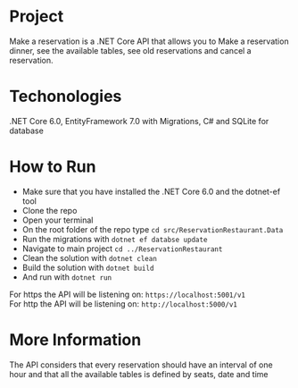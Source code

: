 # Project
Make a reservation is a .NET Core API that allows you to Make a reservation dinner, see the available tables, see old reservations and cancel a reservation.

# Techonologies
.NET Core 6.0, EntityFramework 7.0 with Migrations, C# and SQLite for database

# How to Run
- Make sure that you have installed the .NET Core 6.0 and the dotnet-ef tool
- Clone the repo
- Open your terminal
- On the root folder of the repo type `cd src/ReservationRestaurant.Data`
- Run the migrations with `dotnet ef databse update`
- Navigate to main project `cd ../ReservationRestaurant`
- Clean the solution with `dotnet clean`
- Build the solution with `dotnet build`
- And run with `dotnet run`

For https the API will be listening on: `https://localhost:5001/v1`<br>
For http the API will be listening on: `http://localhost:5000/v1`

# More Information
The API considers that every reservation should have an interval of one hour and that all the available tables is defined by seats, date and time
